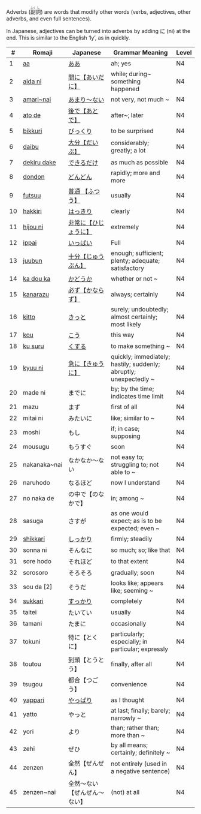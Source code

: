 Adverbs (<ruby>副<rt>ふく</rt>詞<rt>し</rt></ruby>) are words that modify other words (verbs, adjectives, other adverbs, and even full sentences).

In Japanese, adjectives can be turned into adverbs by adding に (ni) at the end. This is similar to the English ‘ly’, as in quickly.

|#|	Romaji|	Japanese|	Grammar Meaning|	Level|
| --- | --- | --- | --- | --- |
|1|[aa](aa.md)|[ああ](aa.md)|ah; yes|	N4|
|2|[aida ni](aidani.md)|[間に【あいだに】](aidani.md)|while; during~ something happened|	N4|
|3|[amari~nai](amarinai.md)|[あまり～ない](amarinai.md)|not very, not much ~|	N4|
|4|[ato de](atode.md)|[後で【あとで】](atode.md)|after~; later|	N4|
|5|[bikkuri](bikkuri.md)|[びっくり](bikkuri.md)|to be surprised|	N4|
|6|[daibu](daibu.md)|[大分【だいぶ】](daibu.md)|considerably; greatly; a lot|	N4|
|7|[dekiru dake](dekirudake.md)|[できるだけ](dekirudake.md)|as much as possible|	N4|
|8|[dondon](dondon.md)|[どんどん](dondon.md)|rapidly; more and more|	N4|
|9|[futsuu](futsuu.md)|[普通 【ふつう】](futsuu.md)|usually|	N4|
|10|[hakkiri](hakkiri.md)|[はっきり](hakkiri.md)|clearly|	N4|
|11|[hijou ni](hijouni.md)|[非常に【ひじょうに】](hijouni.md)|extremely|	N4|
|12|[ippai](ippai.md)|[いっぱい](ippai.md)|Full|	N4|
|13|[juubun](juubun.md)|[十分【じゅうぶん】](juubun.md)|enough; sufficient; plenty; adequate; satisfactory|	N4|
|14|[ka dou ka](kadouka.md)|[かどうか](kadouka.md)|whether or not ~|	N4|
|15|[kanarazu](kanarazu.md)|[必ず【かならず】](kanarazu.md)|always; certainly|	N4|
|16|[kitto](kitto.md)|[きっと](kitto.md)|surely; undoubtedly; almost certainly; most likely|	N4|
|17|[kou](kou.md)|[こう](kou.md)|this way|	N4|
|18|[ku suru](kusuru.md)|[くする](kusuru.md)|to make something ~|	N4|
|19|[kyuu ni](kyuuni.md)|[急に【きゅうに】](kyuuni.md)|quickly; immediately; hastily; suddenly; abruptly; unexpectedly ~|	N4|
|20|	made ni|までに|by; by the time; indicates time limit|	N4|
|21|	mazu|まず|first of all|	N4|
|22|	mitai ni|みたいに|like; similar to ~|	N4|
|23|	moshi|もし|if; in case; supposing|	N4|
|24|	mousugu|もうすぐ|soon|	N4|
|25|	nakanaka~nai|なかなか～ない|not easy to; struggling to; not able to ~|	N4|
|26|	naruhodo|なるほど|now I understand|	N4|
|27|	no naka de|の中で【のなかで】|in; among ~|	N4|
|28|	sasuga|さすが|as one would expect; as is to be expected; even ~|	N4|
|29|[shikkari](shikkari.md)|[しっかり](shikkari.md)|firmly; steadily|	N4|
|30|	sonna ni|そんなに|so much; so; like that|	N4|
|31|	sore hodo|それほど|to that extent|	N4|
|32|	sorosoro|そろそろ|gradually; soon|	N4|
|33|	sou da [2]|そうだ|looks like; appears like; seeming ~|	N4|
|34|[sukkari](sukkari.md)|[すっかり](sukkari.md)|completely|	N4|
|35|	taitei|たいてい|usually|	N4|
|36|	tamani|たまに|occasionally|	N4|
|37|	tokuni|特に【とくに】|particularly; especially; in particular; expressly|	N4|
|38|	toutou|到頭【とうとう】|finally, after all|	N4|
|39|	tsugou|都合【つごう】|convenience	|N4|
|40|[yappari](yappari.md)|[やっぱり](yappari.md)|as I thought|	N4|
|41|	yatto|やっと|at last; finally; barely; narrowly ~|	N4|
|42|    yori|より|than; rather than; more than ~	|N4|
|43|    zehi|ぜひ|by all means; certainly; definitely ~|	N4|
|44|    zenzen|全然【ぜんぜん】|not entirely (used in a negative sentence)|	N4|
|45|    zenzen~nai|全然～ない【ぜんぜん～ない】|(not) at all	|N4|